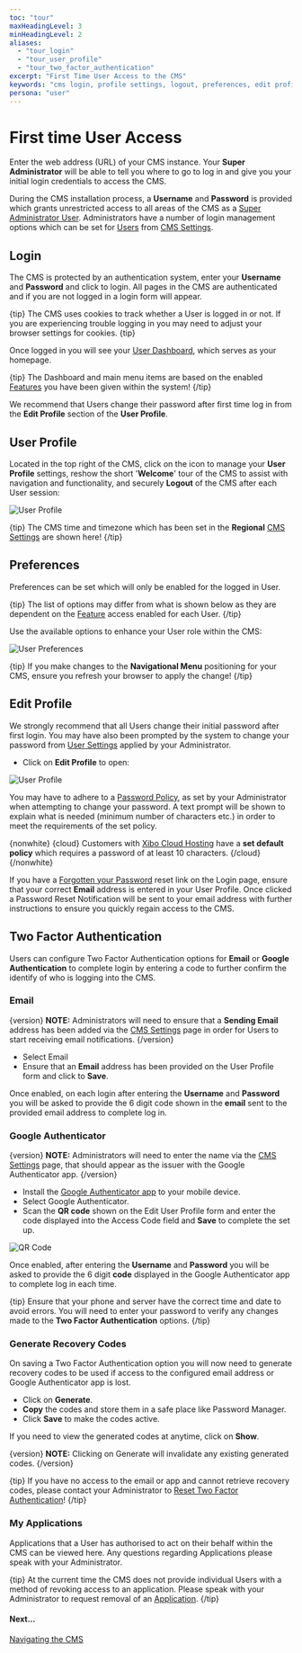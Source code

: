 ```yaml
---
toc: "tour"
maxHeadingLevel: 3
minHeadingLevel: 2
aliases:
  - "tour_login"
  - "tour_user_profile"
  - "tour_two_factor_authentication"
excerpt: "First Time User Access to the CMS"
keywords: "cms login, profile settings, logout, preferences, edit profile, two factor authentication, google authentication, generate recovery codes, my applications"
persona: "user"
---
```


# First time User Access

Enter the web address (URL) of your CMS instance. Your **Super Administrator** will be able to tell you where to go to log in and give you your initial login credentials to access the CMS.

During the CMS installation process, a **Username** and **Password** is provided which grants unrestricted access to all areas of the CMS as a [Super Administrator User](users_administration.html#content-super-admin-user). Administrators have a number of login management options which can be set for [Users](users_administration.html) from [CMS Settings](tour_cms_settings.html#content-users).

## Login

The CMS is protected by an authentication system, enter your **Username** and **Password** and click to login. All pages in the CMS are authenticated and if you are not logged in a login form will appear.

{tip}
The CMS uses cookies to track whether a User is logged in or not. If you are experiencing trouble logging in you may need to adjust your browser settings for cookies.
{tip}

Once logged in you will see your [User Dashboard](users_dashboards.html), which serves as your homepage. 

{tip}
The Dashboard and main menu items are based on the enabled [Features](users_features_and_sharing.html) you have been given within the system!
{/tip}

We recommend that Users change their password after first time log in from the **Edit Profile** section of the **User Profile**.

## User Profile

Located in the top right of the CMS, click on the icon to manage your **User Profile** settings, reshow the short '**Welcome**' tour of the CMS to assist with navigation and functionality, and  securely **Logout** of the CMS after each User session:

![User Profile](img/v4_tour_user_profile.png)

{tip}
The CMS time and timezone which has been set in the **Regional** [CMS Settings](tour_cms_settings.html#content-regional) are shown here!
{/tip}

## Preferences

Preferences can be set which will only be enabled for the logged in User. 

{tip}
The list of options may differ from what is shown below as they are dependent on the [Feature](users_features_and_sharing.html) access enabled for each User.
{/tip}

 Use the available options to enhance your User role within the CMS:

![User Preferences](img/v4_tour_user_profile_preferences.png)

{tip}
If you make changes to the **Navigational Menu** positioning for your CMS, ensure you refresh your browser to apply the change!
{/tip}

## Edit Profile

We strongly recommend that all Users change their initial password after first login. You may have also been prompted by the system to change your password from [User Settings](users_administration.html#content-force-password-change) applied by your Administrator.

- Click on **Edit Profile** to open:

![User Profile](img/v4_tour_user_profile_edit.png)

You may have to adhere to a [Password Policy](tour_cms_settings.html#content-password-policy), as set by your Administrator when attempting to change your password. A text prompt will be shown to explain what is needed (minimum number of characters etc.) in order to meet the requirements of the set policy.

{nonwhite}
{cloud}
Customers with [Xibo Cloud Hosting](/hosting) have a **set default policy** which requires a password of at least 10 characters.
{/cloud}
{/nonwhite}

If you have a [Forgotten your Password](tour_cms_settings.html#content-password-reminder) reset link on the Login page, ensure that your correct **Email** address is entered in your User Profile. Once clicked a Password Reset Notification will be sent to your email address with further instructions to ensure you quickly regain access to the CMS.

## Two Factor Authentication

Users can configure Two Factor Authentication options for **Email** or **Google Authentication** to complete login by entering a code to further confirm the identify of who is logging into the CMS. 

### Email

{version}
**NOTE:** Administrators will need to ensure that a **Sending Email** address has been added via the [CMS Settings](tour_cms_settings.html#content-network) page in order for Users to start receiving email notifications.
{/version}

- Select Email
- Ensure that an **Email** address has been provided on the User Profile form and click to **Save**.

Once enabled, on each login after entering the **Username** and **Password** you will be asked to provide the 6 digit code shown in the **email** sent to the provided email address to complete log in.

### Google Authenticator

{version}
**NOTE:** Administrators will need to enter the name via the [CMS Settings](tour_cms_settings.html) page,  that should appear as the issuer with the Google Authenticator app. 
{/version}

- Install the [Google Authenticator app](https://play.google.com/store/apps/details?id=com.google.android.apps.authenticator2) to your mobile device.
- Select Google Authenticator.
- Scan the **QR code** shown on the Edit User Profile form and enter the code displayed into the Access Code field and **Save** to complete the set up.

![QR Code](img/v4_tour_user_2fa_qrcode.png)

Once enabled, after entering the **Username** and **Password** you will be asked to provide the 6 digit **code** displayed in the Google Authenticator app to complete log in each time.

{tip}
Ensure that your phone and server have the correct time and date to avoid errors.
You will need to enter your password to verify any changes made to the **Two Factor Authentication** options.
{/tip}

### Generate Recovery Codes

On saving a Two Factor Authentication option you will now need to generate recovery codes to be used if access to the configured email address or Google Authenticator app is lost.

- Click on **Generate**.
- **Copy** the codes and store them in a safe place like Password Manager.
- Click **Save** to make the codes active.

If you need to view the generated codes at anytime, click on **Show**.

{version}
**NOTE:** Clicking on Generate will invalidate any existing generated codes.
{/version}

{tip}
If you have no access to the email or app and cannot retrieve recovery codes, please contact your Administrator to [Reset Two Factor Authentication](users_administration.html#content-reset-two-factor-authentication)!
{/tip}

### My Applications

Applications that a User has authorised to act on their behalf within the CMS can be viewed here. Any questions regarding Applications please speak with your Administrator.

{tip}
At the current time the CMS does not provide individual Users with a method of revoking access to an application. Please speak with your Administrator to request removal of an [Application](tour_cms_settings.html#content-applications).
{/tip}

#### Next...

[Navigating the CMS](tour_cms_navigation.html)
